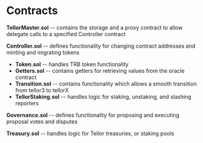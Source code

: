 # Contracts

**TellorMaster.sol** -- contains the storage and a proxy contract to allow delegate calls to a specified Controller contract

**Controller.sol** -- defines functionality for changing contract addresses and minting and migrating tokens

* **Token.sol** -- handles TRB token functionality
* **Getters.sol** -- contains getters for retrieving values from the oracle contract
* **Transition.sol** -- contains functionality which allows a smooth transition from tellor3 to tellorX
* **TellorStaking.sol** -- handles logic for staking, unstaking, and slashing reporters

**Governance.sol** -- defines functionality for proposing and executing proposal votes and disputes

**Treasury.sol** -- handles logic for Tellor treasuries, or staking pools
